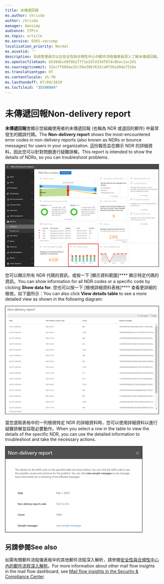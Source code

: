```yaml
---
title: 未傳遞回報
ms.author: chrisda
author: chrisda
manager: dansimp
audience: ITPro
ms.topic: article
ms.service: O365-seccomp
localization_priority: Normal
ms.assetid: ''
description: 系統管理員可以在安全性與合規性中心中郵件流程儀表板深入了解未傳遞回報。
ms.openlocfilehash: 65d9dbcd9f861f7f1e2d7d33df974c8bac1ec201
ms.sourcegitcommit: 32ecff689ae32c59a39b7633ca0f36a304e7516e
ms.translationtype: HT
ms.contentlocale: zh-TW
ms.lasthandoff: 07/09/2019
ms.locfileid: "35598089"
---
```

# <a name="non-delivery-report"></a><span data-ttu-id="d0154-103">未傳遞回報</span><span class="sxs-lookup"><span data-stu-id="d0154-103">Non-delivery report</span></span>

<span data-ttu-id="d0154-104">**未傳遞回報**會顯示您組織使用者的未傳遞回報 (也稱為 NDR 或退回的郵件) 中最常發生的錯誤代碼。</span><span class="sxs-lookup"><span data-stu-id="d0154-104">The **Non-delivery report** shows the most-encountered error codes in non-delivery reports (also known as NDRs or bounce messages) for users in your organization.</span></span> <span data-ttu-id="d0154-105">這份報告旨在顯示 NDR 的詳細資料，因此您可以針對問題進行疑難排解。</span><span class="sxs-lookup"><span data-stu-id="d0154-105">This report is intended to show the details of NDRs, so you can troubleshoot problems.</span></span>

![安全性與合規性中心中郵件流程儀表板的未傳遞回報](media/non-delivery-report-selected.png)

<span data-ttu-id="d0154-107">您可以顯示所有 NDR 代碼的資訊，或按一下 [顯示資料範圍]\*\*\*\* 顯示特定代碼的資訊。</span><span class="sxs-lookup"><span data-stu-id="d0154-107">You can show information for all NDR codes or a specific code by clicking **Show data for**.</span></span> <span data-ttu-id="d0154-108">您也可以按一下 [檢視詳細資料表格]\*\*\*\* 查看更詳細的檢視，如下圖所示：</span><span class="sxs-lookup"><span data-stu-id="d0154-108">You can also click **View details table** to see a more detailed view as shown in the following diagram:</span></span>

![檢視未傳遞回報中的詳細資料表格](media/non-delivery-report-view-details-table.png)

<span data-ttu-id="d0154-110">當您選取表格中的一列檢視特定 NDR 的詳細資料時，您可以使用詳細資料以進行疑難排解並採取必要動作。</span><span class="sxs-lookup"><span data-stu-id="d0154-110">When you select a row in the table to view the details of the specific NDR, you can use the detailed information to troubleshoot and take the necessary actions.</span></span>

![在未傳遞回報的詳細資料表格中選取一列](media/non-delivery-report-details-table-select-row.png)

## <a name="see-also"></a><span data-ttu-id="d0154-112">另請參閱</span><span class="sxs-lookup"><span data-stu-id="d0154-112">See also</span></span>

<span data-ttu-id="d0154-113">如需有關郵件流程儀表板中的其他郵件流程深入解析，請參閱[安全性與合規性中心內的郵件流程深入解析](mail-flow-insights-v2.md)。</span><span class="sxs-lookup"><span data-stu-id="d0154-113">For more information about other mail flow insights in the mail flow dashboard, see [Mail flow insights in the Security & Compliance Center](mail-flow-insights-v2.md).</span></span>

